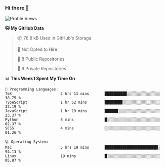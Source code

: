 ### Hi there 👋

<!--
**huayuan4396/huayuan4396** is a ✨ _special_ ✨ repository because its `README.md` (this file) appears on your GitHub profile.

Here are some ideas to get you started:

- 🔭 I’m currently working on ...
- 🌱 I’m currently learning ...
- 👯 I’m looking to collaborate on ...
- 🤔 I’m looking for help with ...
- 💬 Ask me about ...
- 📫 How to reach me: ...
- 😄 Pronouns: ...
- ⚡ Fun fact: ...
-->

<!--START_SECTION:waka-->
![Profile Views](http://img.shields.io/badge/Profile%20Views-2-blue)

**🐱 My GitHub Data** 

> 📦 76.8 kB Used in GitHub's Storage 
 > 
> 🚫 Not Opted to Hire
 > 
> 📜 8 Public Repositories 
 > 
> 🔑 9 Private Repositories 
 > 
📊 **This Week I Spent My Time On** 

```text
💬 Programming Languages: 
TeX                      2 hrs 11 mins       ██████████░░░░░░░░░░░░░░░   38.75 % 
TypeScript               1 hr 52 mins        ████████░░░░░░░░░░░░░░░░░   33.19 % 
JavaScript               1 hr 19 mins        ██████░░░░░░░░░░░░░░░░░░░   23.37 % 
Python                   8 mins              █░░░░░░░░░░░░░░░░░░░░░░░░   02.37 % 
SCSS                     4 mins              ░░░░░░░░░░░░░░░░░░░░░░░░░   01.26 % 

💻 Operating System: 
Mac                      5 hrs 19 mins       ████████████████████████░   94.13 % 
Linux                    19 mins             █░░░░░░░░░░░░░░░░░░░░░░░░   05.87 % 
```


<!--END_SECTION:waka-->

